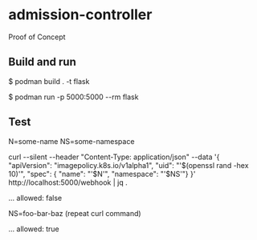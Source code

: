 # admission-controller
Proof of Concept

## Build and run

$ podman build . -t flask

$ podman run -p 5000:5000 --rm flask


## Test

N=some-name
NS=some-namespace

curl --silent --header "Content-Type: application/json" --data '{ "apiVersion": "imagepolicy.k8s.io/v1alpha1", "uid": "'$(openssl rand -hex 10)'", "spec": { "name": "'$N'", "namespace": "'$NS'"} }' http://localhost:5000/webhook | jq .

... allowed: false

NS=foo-bar-baz
(repeat curl command)

... allowed: true



